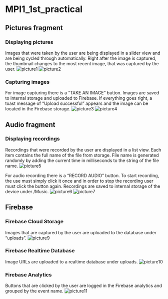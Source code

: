 # MPI1_1st_practical
## Pictures fragment
### Displaying pictures
Images that were taken by the user are being displayed in a slider view and are being cycled through automatically. Right after the image is captured, the thumbnail changes to the most recent image, that was captured by the user.
![picture1](https://github.com/ivissivi/MPI1_1st_practical/tree/master/preview/picture1.jpg?raw=true)
![picture2](https://github.com/ivissivi/MPI1_1st_practical/tree/master/preview/picture2.jpg?raw=true)
### Capturing images
For image capturing there is a “TAKE AN IMAGE” button. Images are saved to internal storage and uploaded to Firebase. If everything goes right, a toast message of “Upload successful” appears and the image can be located in the Firebase storage.
![picture3](https://github.com/ivissivi/MPI1_1st_practical/tree/master/preview/picture3.JPG?raw=true)
![picture4](https://github.com/ivissivi/MPI1_1st_practical/tree/master/preview/picture4.jpg?raw=true)
## Audio fragment
### Displaying recordings
Recordings that were recorded by the user are displayed in a list view. Each item contains the full name of the file from storage. File name is generated randomly by adding the current time in milliseconds to the string of the file name.
![picture5](https://github.com/ivissivi/MPI1_1st_practical/tree/master/preview/picture5.jpg?raw=true)

For audio recording there is a “RECORD AUDIO” button. To start recording, the use must simply click it once and in order to stop the recording user must click the button again. Recordings are saved to internal storage of the device under /Music.
![picture6](https://github.com/ivissivi/MPI1_1st_practical/tree/master/preview/picture6.jpg?raw=true)
![picture7](https://github.com/ivissivi/MPI1_1st_practical/tree/master/preview/picture7.jpg?raw=true)

## Firebase
### Firebase Cloud Storage
Images that are captured by the user are uploaded to the database under “uploads”.
![picture9](https://github.com/ivissivi/MPI1_1st_practical/tree/master/preview/picture9.png?raw=true)
### Firebase Realtime Database
Image URLs are uploaded to a realtime database under uploads.
![picture10](https://github.com/ivissivi/MPI1_1st_practical/tree/master/preview/picture10.png?raw=true)
### Firebase Analytics
Buttons that are clicked by the user are logged in the Firebase analytics and grouped by the event name.
![picture11](https://github.com/ivissivi/MPI1_1st_practical/tree/master/preview/picture11.png?raw=true)
